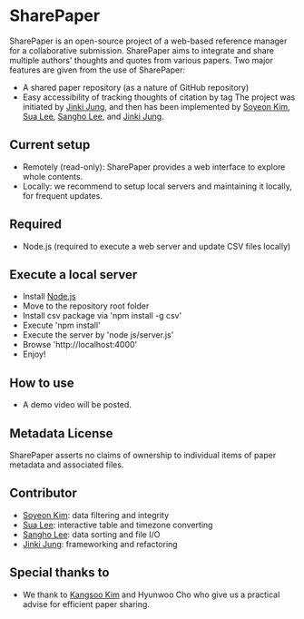 # SharePaper
SharePaper is an open-source project of a web-based reference manager for a collaborative submission.
SharePaper aims to integrate and share multiple authors' thoughts and quotes from various papers.
Two major features are given from the use of SharePaper:
- A shared paper repository (as a nature of GitHub repository)
- Easy accessibility of tracking thoughts of citation by tag
The project was initiated by [Jinki Jung](https://github.com/jinkijung), and then has been implemented by [Soyeon Kim](https://github.com/soykim314), [Sua Lee](https://github.com/otterlee), [Sangho Lee](https://github.com/kimmydkemf), and [Jinki Jung](https://github.com/jinkijung).

## Current setup
- Remotely (read-only): SharePaper provides a web interface to explore whole contents.
- Locally: we recommend to setup local servers and maintaining it locally, for frequent updates.

## Required
- Node.js (required to execute a web server and update CSV files locally)

## Execute a local server
- Install [Node.js](https://nodejs.org/en/)
- Move to the repository root folder
- Install csv package via 'npm install -g csv'
- Execute 'npm install'
- Execute the server by 'node js/server.js'
- Browse 'http://localhost:4000'
- Enjoy!

## How to use
 - A demo video will be posted.

## Metadata License
SharePaper asserts no claims of ownership to individual items of paper metadata and associated files. 

## Contributor
 - [Soyeon Kim](https://github.com/soykim314): data filtering and integrity
 - [Sua Lee](https://github.com/otterlee): interactive table and timezone converting
 - [Sangho Lee](https://github.com/kimmydkemf): data sorting and file I/O
 - [Jinki Jung](https://github.com/jinkijung): frameworking and refactoring

## Special thanks to
 - We thank to [Kangsoo Kim](http://www.kangsookim.com/) and Hyunwoo Cho who give us a practical advise for efficient paper sharing.
